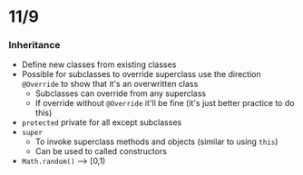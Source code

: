# 11/9

### Inheritance
- Define new classes from existing classes
- Possible for subclasses to override superclass use the direction `@Override` to show that it's an overwritten class
	- Subclasses can override from any superclass
	- If override without `@Override` it'll be fine (it's just better practice to do this)
- `protected` private for all except subclasses
- `super` 
	- To invoke superclass methods and objects (similar to using `this`)
	- Can be used to called constructors
- `Math.random()` --> [0,1)
